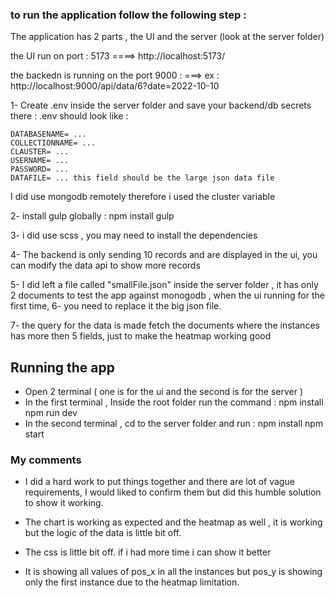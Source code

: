 

### to run the application follow the following step :

The application has 2 parts , the UI and the server (look at the server folder)

the UI run on port : 5173 ====> http://localhost:5173/

the backedn is running on the port 9000 : ===> ex :  http://localhost:9000/api/data/6?date=2022-10-10 


1- Create .env inside the server folder and save your backend/db secrets there :
.env should look like :
```
DATABASENAME= ...
COLLECTIONNAME= ... 
CLAUSTER= ...
USERNAME= ...
PASSWORD= ... 
DATAFILE= ... this field should be the large json data file 

```

I did use mongodb remotely therefore i used the cluster variable 

2- install gulp globally : npm install gulp 

3- i did use scss , you may need to install the dependencies 

4- The backend is only sending 10 records and are displayed in the ui, you can  modify the data api to show more records 

5- I did left a file called "smallFile.json" inside the server folder , it has only 2  documents to test the app against monogodb ,  when the ui running for the first time,
6- you need to replace it  the big json file.

7- the query for the data is made fetch the documents where the instances has more then 5 fields, just to make the heatmap working good 



## Running the app

- Open 2 terminal ( one is for the ui and the second is for the server ) 
- In the first terminal , Inside  the root folder run the command :
  npm install 
  npm run dev 
- In the second terminal , cd to the server folder and run :
  npm install 
  npm start 



### My comments 


- I did a hard work to put things together and there are lot of vague requirements,  I would liked to confirm them but 
did this humble solution to show it working.

- The chart is working as expected and the heatmap as well  , it is working but the logic of the data is little bit off.

- The css is little bit off. if i had more time i can show it better 

- It is showing all values of pos_x in all the instances but pos_y is showing only the first instance due to the heatmap 
limitation.



